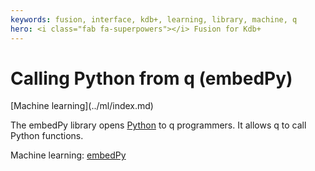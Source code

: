 ```yaml
---
keywords: fusion, interface, kdb+, learning, library, machine, q
hero: <i class="fab fa-superpowers"></i> Fusion for Kdb+
---
```


# <i class="fab fa-python"></i> Calling Python from q (embedPy)

<div class="fusion" markdown="1">
<i class="fas fa-share-alt"></i> [Machine learning](../ml/index.md)
</div>


The embedPy library opens [Python](https://python.org) to q programmers. It allows q to call Python functions. 

<i class="far fa-hand-point-right"></i>
Machine learning: [embedPy](../ml/embedpy/index.md)

